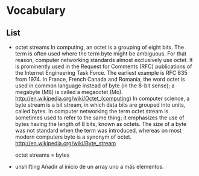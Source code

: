 Vocabulary
==========

## List

- octet streams
  In computing, an octet is a grouping of eight bits. The term is often used where the term byte might be ambiguous. For that reason, computer networking standards almost exclusively use octet. It is prominently used in the Request for Comments (RFC) publications of the Internet Engineering Task Force. The earliest example is RFC 635 from 1974. In France, French Canada and Romania, the word octet is used in common language instead of byte (in the 8-bit sense); a megabyte (MB) is called a megaoctet (Mo). http://en.wikipedia.org/wiki/Octet_(computing)
  In computer science, a byte stream is a bit stream, in which data bits are grouped into units, called bytes. In computer networking the term octet stream is sometimes used to refer to the same thing; it emphasizes the use of bytes having the length of 8 bits, known as octets. The size of a byte was not standard when the term was introduced, whereas on most modern computers byte is a synonym of octet. http://en.wikipedia.org/wiki/Byte_stream

  octet streams = bytes

- unshifting
  Añadir al inicio de un array uno a más elementos.